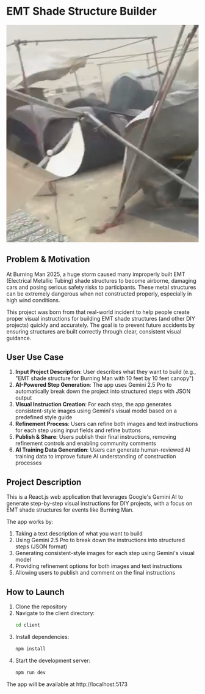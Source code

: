 # EMT Shade Structure Builder

![EMT Structure Crash](imgs/emt_crash.png)

## Problem & Motivation

At Burning Man 2025, a huge storm caused many improperly built EMT (Electrical Metallic Tubing) shade structures to become airborne, damaging cars and posing serious safety risks to participants. These metal structures can be extremely dangerous when not constructed properly, especially in high wind conditions.

This project was born from that real-world incident to help people create proper visual instructions for building EMT shade structures (and other DIY projects) quickly and accurately. The goal is to prevent future accidents by ensuring structures are built correctly through clear, consistent visual guidance.

## User Use Case

1. **Input Project Description**: User describes what they want to build (e.g., "EMT shade structure for Burning Man with 10 feet by 10 feet canopy")
2. **AI-Powered Step Generation**: The app uses Gemini 2.5 Pro to automatically break down the project into structured steps with JSON output
3. **Visual Instruction Creation**: For each step, the app generates consistent-style images using Gemini's visual model based on a predefined style guide
4. **Refinement Process**: Users can refine both images and text instructions for each step using input fields and refine buttons
5. **Publish & Share**: Users publish their final instructions, removing refinement controls and enabling community comments
6. **AI Training Data Generation**: Users can generate human-reviewed AI training data to improve future AI understanding of construction processes

## Project Description

This is a React.js web application that leverages Google's Gemini AI to generate step-by-step visual instructions for DIY projects, with a focus on EMT shade structures for events like Burning Man.

The app works by:
1. Taking a text description of what you want to build
2. Using Gemini 2.5 Pro to break down the instructions into structured steps (JSON format)
3. Generating consistent-style images for each step using Gemini's visual model
4. Providing refinement options for both images and text instructions
5. Allowing users to publish and comment on the final instructions

## How to Launch

1. Clone the repository
2. Navigate to the client directory:
   ```bash
   cd client
   ```
3. Install dependencies:
   ```bash
   npm install
   ```
4. Start the development server:
   ```bash
   npm run dev
   ```

The app will be available at http://localhost:5173
